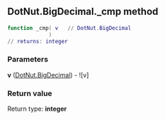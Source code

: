 ## DotNut.BigDecimal._cmp method


```lua
function _cmp( v   // DotNut.BigDecimal
             )
// returns: integer
```


### Parameters

**v** ([DotNut.BigDecimal](../../DotNut/BigDecimal.md)) - ![v]

### Return value

Return type: **integer**

